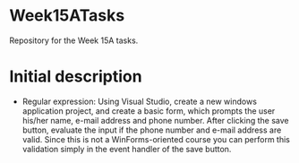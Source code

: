 # Week15ATasks
Repository for the Week 15A tasks.

# Initial description
- Regular expression:
Using Visual Studio, create a new windows application project, and create a basic form,
which prompts the user his/her name, e-mail address and phone number.
After clicking the save button, evaluate the input if the phone number and e-mail address are valid. 
Since this is not a WinForms-oriented course you can perform this validation simply in the event handler of the save button.
